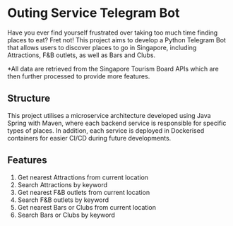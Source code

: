 # Outing Service Telegram Bot
 
Have you ever find yourself frustrated over taking too much time finding places to eat? Fret not! 
This project aims to develop a Python Telegram Bot that allows users to discover places to go in Singapore, 
including Attractions, F&B outlets, as well as Bars and Clubs. 

*All data are retrieved from the Singapore Tourism Board APIs which are then further processed to provide more features. 

## Structure

This project utilises a microservice architecture developed using Java Spring with Maven, where each backend service is responsible 
for specific types of places. In addition, each service is deployed in Dockerised containers for easier CI/CD during 
future developments.

## Features

1. Get nearest Attractions from current location
2. Search Attractions by keyword
3. Get nearest F&B outlets from current location 
4. Search F&B outlets by keyword 
5. Get nearest Bars or Clubs from current location 
6. Search Bars or Clubs by keyword

